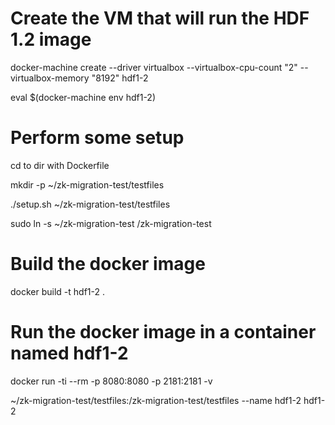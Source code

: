 # Create the VM that will run the HDF 1.2 image
docker-machine create --driver virtualbox --virtualbox-cpu-count "2" --virtualbox-memory "8192" hdf1-2

eval $(docker-machine env hdf1-2)

# Perform some setup
cd to dir with Dockerfile

mkdir -p ~/zk-migration-test/testfiles

./setup.sh ~/zk-migration-test/testfiles

sudo ln -s ~/zk-migration-test /zk-migration-test

# Build the docker image
docker build -t hdf1-2 .

# Run the docker image in a container named hdf1-2
docker run -ti --rm -p 8080:8080 -p 2181:2181 -v

~/zk-migration-test/testfiles:/zk-migration-test/testfiles --name hdf1-2 hdf1-2
